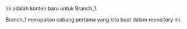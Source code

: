 Ini adalah konten baru untuk Branch_1.

Branch_1 merupakan cabang pertama yang kita buat dalam repository ini.
